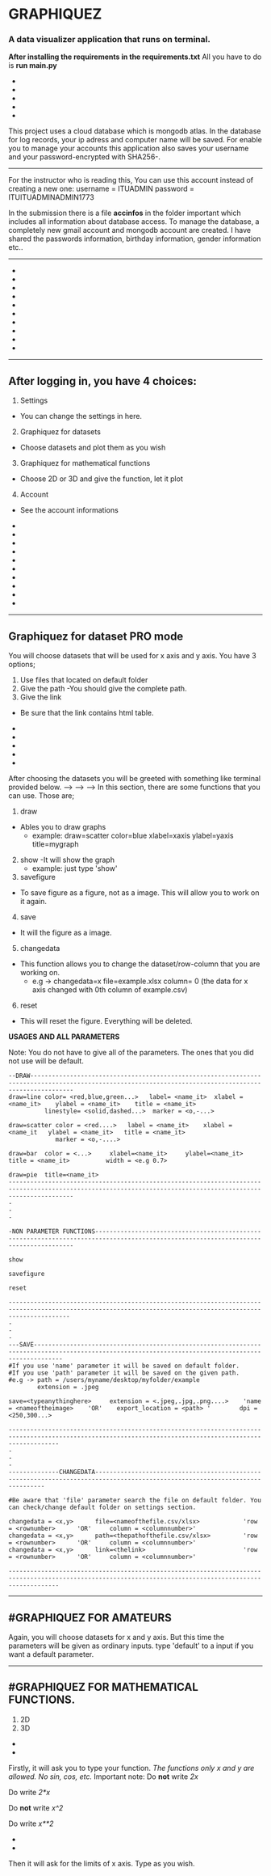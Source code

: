 # GRAPHIQUEZ
### A data visualizer application that runs on terminal.








**After installing the requirements in the requirements.txt** All you have to do is **run main.py**



-
-
-
-
-

This project uses a cloud database which is mongodb atlas. In the database for log records, your ip adress and computer name will be saved. For enable you to manage your accounts this application also saves your username and your password-encrypted with SHA256-. 



        
----------------------------------------------------------------------------------------------------------------------------------------------------------
For the instructor who is reading this, 
You can use this account instead of creating a new one: username = ITUADMIN
                                                        password = ITUITUADMINADMIN1773
               
In the submission there is a file **accinfos** in the folder important which includes all information about database access. To manage the database, a completely new gmail account and mongodb account are created. I have shared the passwords information, birthday information, gender information etc.. 

---------------------------------------------------------------------------------------------------------------------------------------------------------
-
-

-
-
-
-
-
-
-
-






------------------------------------------
After logging in, you have 4 choices:
--------------------------------------


1. Settings 
  - You can change the settings in here.
2. Graphiquez for datasets
  - Choose datasets and plot them as you wish
3. Graphiquez for mathematical functions
  - Choose 2D or 3D and give the function, let it plot
4. Account
  - See the account informations
  
  
  
  
 -
 -
 -
 -
 -
 -
 -
 -
 -
 -
 
  
  
  
---------------------------------------------------------------
Graphiquez for dataset PRO mode
---------------------------------------------------------------

You will choose datasets that will be used for x axis and y axis. You have 3 options;
1. Use files that located on default folder 
2. Give the path 
  -You should give the complete path.
3. Give the link
  - Be sure that the link contains html table.

-
-
-
-
-




After choosing the datasets you will be greeted with something like terminal provided below. 
-->
-->
-->
In this section, there are some functions that you can use. 
Those are;


1. draw
  - Ables you to draw graphs
    - example: draw=scatter color=blue xlabel=xaxis ylabel=yaxis title=mygraph
2. show
  -It will show the graph
    - example: just type 'show'
3. savefigure
  - To save figure as a figure, not as a image. This will allow you to work on it again.
4. save
  - It will the figure as a image.
5. changedata 
  - This function allows you to change the dataset/row-column that you are working on.
    - e.g -> changedata=x file=example.xlsx column= 0 (the data for x axis changed with 0th column of example.csv)
6. reset
  - This will reset the figure. Everything will be deleted.
 
 

 
**__USAGES AND ALL PARAMETERS__**

Note: You do not have to give all of the parameters. The ones that you did not use will be default.
```
--DRAW--------------------------------------------------------------------------------------------------------------------------------------------------------
draw=line color= <red,blue,green...>   label= <name_it>  xlabel = <name_it>    ylabel = <name_it>    title = <name_it>    
          linestyle= <solid,dashed...>  marker = <o,-...>

draw=scatter color = <red....>   label = <name_it>    xlabel = <name_it   ylabel = <name_it>   title = <name_it> 
             marker = <o,-....>  
             
draw=bar  color = <...>     xlabel=<name_it>     ylabel=<name_it>       title = <name_it>          width = <e.g 0.7>

draw=pie  title=<name_it> 
--------------------------------------------------------------------------------------------------------------------------------------------------------------
-
-
-

-NON PARAMETER FUNCTIONS--------------------------------------------------------------------------------------------------------------------------------------

show

savefigure 

reset 

-------------------------------------------------------------------------------------------------------------------------------------------------------------
-
-
-
---SAVE----------------------------------------------------------------------------------------------------------------------------------------------------
#If you use 'name' parameter it will be saved on default folder. 
#If you use 'path' parameter it will be saved on the given path. 
#e.g -> path = /users/myname/desktop/myfolder/example 
        extension = .jpeg

save=<typeanythinghere>     extension = <.jpeg,.jpg,.png....>    'name = <nameoftheimage>    'OR'    export_location = <path> '        dpi = <250,300...>

----------------------------------------------------------------------------------------------------------------------------------------------------------
-
-
-
--------------CHANGEDATA------------------------------------------------------------------------------------------------------------------------------

#Be aware that 'file' parameter search the file on default folder. You can check/change default folder on settings section.

changedata = <x,y>      file=<nameofthefile.csv/xlsx>            'row = <rownumber>      'OR'     column = <columnnumber>'
changedata = <x,y>      path=<thepathofthefile.csv/xlsx>         'row = <rownumber>      'OR'     column = <columnnumber>'
changedata = <x,y>      link=<thelink>                           'row = <rownumber>      'OR'     column = <columnnumber>'

----------------------------------------------------------------------------------------------------------------------------------------------------------

```
     
----------------------------------------------------------------------------------------------------------------------------------------------------------
#GRAPHIQUEZ FOR AMATEURS
----------------------------------------------------------------------------------------------------------------------------------------------------------
Again, you will choose datasets for x and y axis. But this time the parameters will be given as ordinary inputs.
type 'default' to a input if you want a default parameter.



----------------------------------------------------------------------------------------------------------------------------------------------------------
#GRAPHIQUEZ FOR MATHEMATICAL FUNCTIONS.
----------------------------------------------------------------------------------------------------------------------------------------------------------
1. 2D
2. 3D
-
-

Firstly, it will ask you to type your function. _The functions only x and y are allowed. No sin, cos, etc._
Important note: 
Do **not** write _2x_

Do     write _2*x_

Do **not** write _x^2_

Do     write _x**2_

-
-

Then it will ask for the limits of x axis. Type as you wish.





